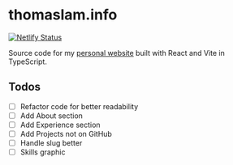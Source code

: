 # thomaslam.info

[![Netlify Status](https://api.netlify.com/api/v1/badges/0582372e-205e-4fcc-82c5-ffb697d0ce09/deploy-status)](https://app.netlify.com/sites/polite-figolla-ff289b/deploys)

Source code for my [personal website](https://thomaslam.info) built with React and Vite in TypeScript.

## Todos

- [ ] Refactor code for better readability
- [ ] Add About section
- [ ] Add Experience section
- [ ] Add Projects not on GitHub
- [ ] Handle slug better
- [ ] Skills graphic
